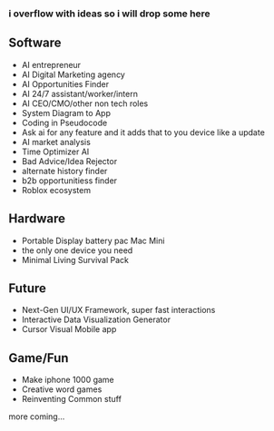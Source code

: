 ### i overflow with ideas so i will drop some here
## Software
*   AI entrepreneur
*   AI Digital Marketing agency
*   AI Opportunities Finder
*   AI 24/7 assistant/worker/intern
*   AI CEO/CMO/other non tech roles
*   System Diagram to App
*   Coding in Pseudocode
*   Ask ai for any feature and it adds that to you device like a update
*   AI market analysis
*   Time Optimizer AI
*   Bad Advice/Idea Rejector
*   alternate history finder
*   b2b opportunitiess finder
*   Roblox ecosystem
  
## Hardware
- Portable Display battery pac Mac Mini
- the only one device you need
- Minimal Living Survival Pack

## Future
*   Next-Gen UI/UX Framework, super fast interactions
*   Interactive Data Visualization Generator
*   Cursor Visual Mobile app

## Game/Fun
-   Make iphone 1000 game
-   Creative word games
-   Reinventing Common stuff

more coming...
